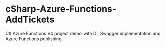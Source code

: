 # cSharp-Azure-Functions-AddTickets
C# Azure Functions V4 project demo with DI, Swagger implementation and Azure Functions publishing.
